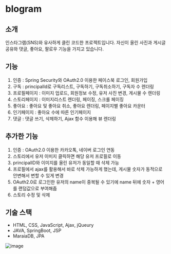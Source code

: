 # blogram

## 소개
인스타그램(SNS)와 유사하게 클린 코드한 프로젝트입니다. 자신이 올린 사진과 게시글 공유와 댓글, 좋아요, 팔로우 기능을 가지고 있습니다.

## 기능
1. 인증 : Spring Security와 OAuth2.0 이용한 페이스북 로그인, 회원가입
2. 구독 : principalId로 구독리스트, 구독하기, 구독취소하기, 구독자 수 렌더링
3. 프로필페이지 : 이미지 업로드, 회원정보 수정, 유저 사진 변경, 게시물 수 렌더링
4. 스토리페이지 : 이미지리스트 렌더링, 페이징, 스크롤 페이징
5. 좋아요 : 좋아요 및 좋아요 취소, 좋아요 렌더링, 페이지별 좋아요 카운터
6. 인기페이지 : 좋아요 수에 따른 인기페이지
7. 댓글 : 댓글 쓰기, 삭제하기, Ajax 함수 이용해 뷰 렌더링
   
## 추가한 기능
1. 인증 : OAuth2.0 이용한 카카오톡, 네이버 로그인 연동
2. 스토리에서 유저 이미지 클릭하면 해당 유저 프로필로 이동
3. principalID와 이미지를 올린 유저가 동일할 때 삭제 가능
4. 프로필에서 ajax를 활용해서 바로 삭제 가능하게 했는데, 게시물 숫자가 동적으로 안변해서 변할 수 있게 변경
5. OAuth2.0로 로그인한 유저의 name이 중복될 수 있기에 name 뒤에 숫자 + 영어를 랜덤값으로 부여해줌
6. 스토리 수정 및 삭제

## 기술 스택
- HTML, CSS, JavaScript, Ajax, jQueury
- JAVA, SpringBoot, JSP
- MaraiaDB, JPA


![image](https://github.com/Yminji/blogram/assets/114499665/9597fe0e-a308-420f-990e-9c0fcd813bf6)
